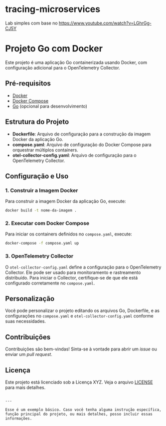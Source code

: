 # tracing-microservices
Lab simples com base no https://www.youtube.com/watch?v=LGhrGg-CJ5Y


# Projeto Go com Docker

Este projeto é uma aplicação Go containerizada usando Docker, com configuração adicional para o OpenTelemetry Collector.

## Pré-requisitos

- [Docker](https://www.docker.com/)
- [Docker Compose](https://docs.docker.com/compose/)
- [Go](https://golang.org/) (opcional para desenvolvimento)

## Estrutura do Projeto

- **Dockerfile**: Arquivo de configuração para a construção da imagem Docker da aplicação Go.
- **compose.yaml**: Arquivo de configuração do Docker Compose para orquestrar múltiplos containers.
- **otel-collector-config.yaml**: Arquivo de configuração para o OpenTelemetry Collector.

## Configuração e Uso

### 1. Construir a Imagem Docker

Para construir a imagem Docker da aplicação Go, execute:

```bash
docker build -t nome-da-imagem .
```

### 2. Executar com Docker Compose

Para iniciar os containers definidos no `compose.yaml`, execute:

```bash
docker-compose -f compose.yaml up
```

### 3. OpenTelemetry Collector

O `otel-collector-config.yaml` define a configuração para o OpenTelemetry Collector. Ele pode ser usado para monitoramento e rastreamento distribuído. Para iniciar o Collector, certifique-se de que ele está configurado corretamente no `compose.yaml`.

## Personalização

Você pode personalizar o projeto editando os arquivos Go, Dockerfile, e as configurações no `compose.yaml` e `otel-collector-config.yaml` conforme suas necessidades.

## Contribuições

Contribuições são bem-vindas! Sinta-se à vontade para abrir um *issue* ou enviar um *pull request*.

## Licença

Este projeto está licenciado sob a Licença XYZ. Veja o arquivo [LICENSE](LICENSE) para mais detalhes.
```

---

Esse é um exemplo básico. Caso você tenha alguma instrução específica, função principal do projeto, ou mais detalhes, posso incluir essas informações.
